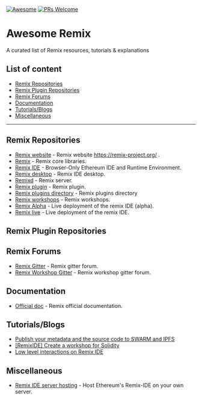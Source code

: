 [![Awesome](https://cdn.rawgit.com/sindresorhus/awesome/d7305f38d29fed78fa85652e3a63e154dd8e8829/media/badge.svg)](https://github.com/sindresorhus/awesome)
[![PRs Welcome](https://img.shields.io/badge/PRs-welcome-brightgreen.svg)](http://makeapullrequest.com)

Awesome Remix
===============
A curated list of Remix resources, tutorials & explanations

## List of content

- [Remix Repositories](#remix-repositories)
- [Remix Plugin Repositories](#remix-plugin-repositories)
- [Remix Forums](#remix-forums)
- [Documentation](#documentation)
- [Tutorials/Blogs](#tutorialsblogs)
- [Miscellaneous](#miscellaneous)
---
## Remix Repositories
* [Remix website](https://github.com/ethereum/remix-website) - Remix website https://remix-project.org/ .
* [Remix](https://github.com/ethereum/remix) - Remix core libraries.
* [Remix IDE](https://github.com/ethereum/remix-ide) - Browser-Only Ethereum IDE and Runtime Environment.
* [Remix desktop](https://github.com/ethereum/remix-desktop) - Remix IDE desktop.
* [Remixd](https://github.com/ethereum/remixd) - Remix server.
* [Remix plugin](https://github.com/ethereum/remix-plugin) - Remix plugin.
* [Remix plugins directory](https://github.com/ethereum/remix-plugins-directory) - Remix plugins directory
* [Remix workshops](https://github.com/ethereum/remix-workshops) - Remix workshops.
* [Remix Alpha](https://github.com/ethereum/remix-live-alpha) - Live deployment of the remix IDE (alpha).
* [Remix live](https://github.com/ethereum/remix-live) - Live deployment of the remix IDE.

## Remix Plugin Repositories

## Remix Forums
* [Remix Gitter](https://gitter.im/ethereum/remix) - Remix gitter forum.
* [Remix Workshop Gitter](https://gitter.im/ethereum/remix-workshop) - Remix workshop gitter forum.

## Documentation
* [Official doc](https://remix-ide.readthedocs.io/en/latest/) - Remix official documentation.

## Tutorials/Blogs
* [Publish your metadata and the source code to SWARM and IPFS](https://medium.com/remix-ide/publish-your-metadata-and-sourcecode-to-swarm-and-ipfs-bf3fcd179cd6)
* [[RemixIDE] Create a workshop for Solidity](https://medium.com/remix-ide/remixide-create-a-workshop-for-solidity-d45f0755fe69)
* [Low level interactions on Remix IDE](https://medium.com/remix-ide/low-level-interactions-on-remix-ide-5f79b05ac86)

## Miscellaneous
* [Remix IDE server hosting](https://github.com/sespaces/remix-ide-server-hosting) - Host Ethereum's Remix-IDE on your own server.
